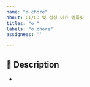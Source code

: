 ```yaml
---
name: "⚙️ chore"
about: CI/CD 및 설정 이슈 템플릿  
titles: "⚙️ "
labels: "⚙️ chore"
assignees: ''

---
```


## 📌 Description

-